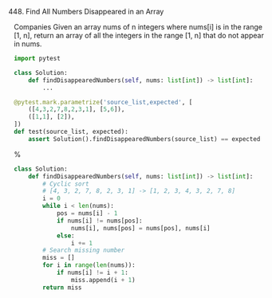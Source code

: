 <!--
The MIT License (MIT)

Copyright (c) 2023-2024 Almaz Ilaletdinov <a.ilaletdinov@yandex.ru>

Permission is hereby granted, free of charge, to any person obtaining a copy
of this software and associated documentation files (the "Software"), to deal
in the Software without restriction, including without limitation the rights
to use, copy, modify, merge, publish, distribute, sublicense, and/or sell
copies of the Software, and to permit persons to whom the Software is
furnished to do so, subject to the following conditions:

The above copyright notice and this permission notice shall be included in all
copies or substantial portions of the Software.

THE SOFTWARE IS PROVIDED "AS IS", WITHOUT WARRANTY OF ANY KIND,
EXPRESS OR IMPLIED, INCLUDING BUT NOT LIMITED TO THE WARRANTIES OF
MERCHANTABILITY, FITNESS FOR A PARTICULAR PURPOSE AND NONINFRINGEMENT.
IN NO EVENT SHALL THE AUTHORS OR COPYRIGHT HOLDERS BE LIABLE FOR ANY CLAIM,
DAMAGES OR OTHER LIABILITY, WHETHER IN AN ACTION OF CONTRACT, TORT OR
OTHERWISE, ARISING FROM, OUT OF OR IN CONNECTION WITH THE SOFTWARE OR THE USE
OR OTHER DEALINGS IN THE SOFTWARE.
-->
448. Find All Numbers Disappeared in an Array

Companies
Given an array nums of n integers where nums[i] is in the range [1, n], return an array of all the integers in the range [1, n] that do not appear in nums.

```python
import pytest

class Solution:
    def findDisappearedNumbers(self, nums: list[int]) -> list[int]:
        ...

@pytest.mark.parametrize('source_list,expected', [
    ([4,3,2,7,8,2,3,1], [5,6]),
    ([1,1], [2]),
])
def test(source_list, expected):
    assert Solution().findDisappearedNumbers(source_list) == expected
```

%

```python
class Solution:
    def findDisappearedNumbers(self, nums: list[int]) -> list[int]:
        # Cyclic sort
        # [4, 3, 2, 7, 8, 2, 3, 1] -> [1, 2, 3, 4, 3, 2, 7, 8]
        i = 0
        while i < len(nums):
            pos = nums[i] - 1
            if nums[i] != nums[pos]:
                nums[i], nums[pos] = nums[pos], nums[i]
            else:
                i += 1
        # Search missing number
        miss = []
        for i in range(len(nums)):
            if nums[i] != i + 1:
                miss.append(i + 1)
        return miss
```